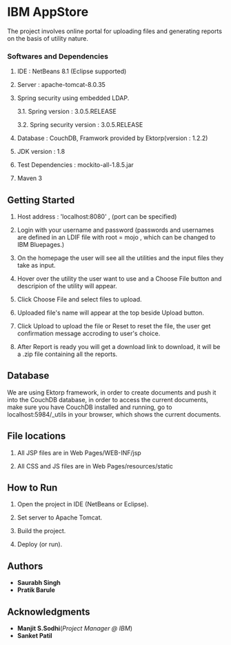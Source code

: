 # IBM AppStore

The project involves online portal for uploading files and generating reports on the basis of utility nature.

### Softwares and Dependencies

1. IDE : NetBeans 8.1 (Eclipse supported) 

2. Server : apache-tomcat-8.0.35

3. Spring security using embedded LDAP.

   3.1. Spring version : 3.0.5.RELEASE

   3.2. Spring security version : 3.0.5.RELEASE

4. Database : CouchDB, Framwork provided by Ektorp(version : 1.2.2)

5. JDK version : 1.8

6. Test Dependencies : mockito-all-1.8.5.jar

7. Maven 3


## Getting Started

1. Host address : 'localhost:8080' , (port can be specified)

2. Login with your username and password (passwords and usernames are defined in an LDIF file with root = mojo , which can 
  be changed to IBM Bluepages.)
   
3. On the homepage the user will see all the utilities and the input files they take as input.

4. Hover over the utility the user want to use and a Choose File button and descripion of the utility will appear.

5. Click Choose File and select files to upload.

6. Uploaded file's name will appear at the top beside Upload button.

7. Click Upload to upload the file or Reset to reset the file, the user get confirmation message accroding to user's          choice.

8. After Report is ready you will get a download link to download, it will be a .zip file containing all the reports.


## Database

We are using Ektorp framework, in order to create documents and push it into the CouchDB database, in order to access the current documents, make sure you have CouchDB installed and running, go to localhost:5984/_utils in your browser, which shows the current documents.


## File locations

1. All JSP files are in Web Pages/WEB-INF/jsp

2. All CSS and JS files are in Web Pages/resources/static


## How to Run
1. Open the project in IDE (NetBeans or Eclipse).

2. Set server to Apache Tomcat.

3. Build the project.

4. Deploy (or run).


## Authors

* **Saurabh Singh** 
* **Pratik Barule** 

## Acknowledgments

* **Manjit S.Sodhi**(*Project Manager @ IBM*)
* **Sanket Patil** 

